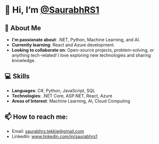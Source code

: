 # 👋 Hi, I’m [@SaurabhRS1](https://github.com/SaurabhRS1)

## 🚀 About Me
- **I'm passionate about**: .NET, Python, Machine Learning, and AI.
- **Currently learning**: React and Azure development.
- **Looking to collaborate on**: Open-source projects, problem-solving, or anything tech-related! I love exploring new technologies and sharing knowledge.

## 💻 Skills
- **Languages**: C#, Python, JavaScript, SQL
- **Technologies**: .NET Core, ASP.NET, React, Azure
- **Areas of Interest**: Machine Learning, AI, Cloud Computing

## 📫 How to reach me:
- Email: saurabhrs.tekkie@gmail.com
- LinkedIn: www.linkedin.com/in/saurabhrs1


<!---
SaurabhRS1/SaurabhRS1 is a ✨ special ✨ repository because its `README.md` (this file) appears on your GitHub profile.
You can click the Preview link to take a look at your changes.
--->
